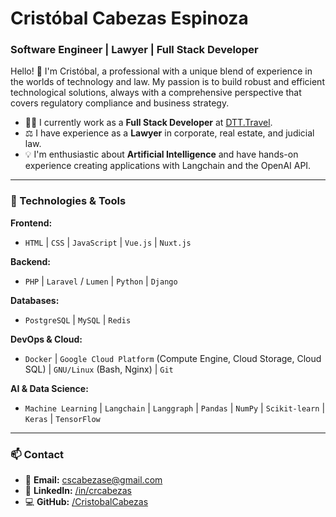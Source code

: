 # Cristóbal Cabezas Espinoza

### Software Engineer | Lawyer | Full Stack Developer

Hello! 👋 I'm Cristóbal, a professional with a unique blend of experience in the worlds of technology and law. My passion is to build robust and efficient technological solutions, always with a comprehensive perspective that covers regulatory compliance and business strategy.

- 👨‍💻 I currently work as a **Full Stack Developer** at [DTT.Travel](https://dtt.travel).
- ⚖️ I have experience as a **Lawyer** in corporate, real estate, and judicial law.
- 💡 I'm enthusiastic about **Artificial Intelligence** and have hands-on experience creating applications with Langchain and the OpenAI API.

---

### 🔧 Technologies & Tools

**Frontend:**
- `HTML` | `CSS` | `JavaScript` | `Vue.js` | `Nuxt.js`

**Backend:**
- `PHP` | `Laravel` / `Lumen` | `Python` | `Django`

**Databases:**
- `PostgreSQL` | `MySQL` | `Redis`

**DevOps & Cloud:**
- `Docker` | `Google Cloud Platform` (Compute Engine, Cloud Storage, Cloud SQL) | `GNU/Linux` (Bash, Nginx) | `Git`

**AI & Data Science:**
- `Machine Learning` | `Langchain` | `Langgraph` | `Pandas` | `NumPy` | `Scikit-learn` | `Keras` | `TensorFlow`

---

### 📫 Contact

- 📧 **Email:** [cscabezase@gmail.com](mailto:cscabezase@gmail.com)
- 💼 **LinkedIn:** [/in/crcabezas](https://www.linkedin.com/in/crcabezas)
- 💻 **GitHub:** [/CristobalCabezas](https://github.com/CristobalCabezas)

